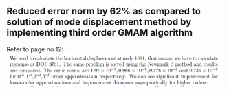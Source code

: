 ## Reduced error norm by 62% as compared to solution of mode displacement method by implementing third order GMAM algorithm  
Refer to page no 12:  
![alt text](page12.png)

